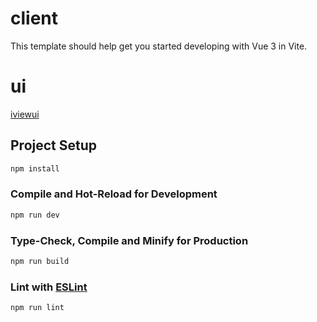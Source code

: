 # client

This template should help get you started developing with Vue 3 in Vite.

# ui
[iviewui](https://www.iviewui.com/)

## Project Setup

```sh
npm install
```

### Compile and Hot-Reload for Development

```sh
npm run dev
```

### Type-Check, Compile and Minify for Production

```sh
npm run build
```

### Lint with [ESLint](https://eslint.org/)

```sh
npm run lint
```
